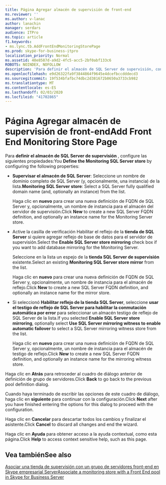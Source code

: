 ```yaml
---
title: Página Agregar almacén de supervisión de front-end
ms.reviewer: ''
ms.author: v-lanac
author: lanachin
manager: serdars
audience: ITPro
ms.topic: article
f1.keywords:
- ms.lync.tb.AddFrontEndMonitoringStorePage
ms.prod: skype-for-business-itpro
localization_priority: Normal
ms.assetid: 48e8587d-a9d2-4fc5-acc5-2bf0abf133c6
ROBOTS: NOINDEX, NOFOLLOW
description: 'Para definir el almacén de SQL Server de supervisión, configure las siguientes propiedades:'
ms.openlocfilehash: e9d26322fa9f3844864f9645e4dcefbccdddecd3
ms.sourcegitcommit: 19f534bfafbc74dbc2d381672b0650a3733cb982
ms.translationtype: MT
ms.contentlocale: es-ES
ms.lasthandoff: 02/03/2020
ms.locfileid: "41702865"
---
```

# <a name="add-front-end-monitoring-store-page"></a><span data-ttu-id="0bcd4-103">Página Agregar almacén de supervisión de front-end</span><span class="sxs-lookup"><span data-stu-id="0bcd4-103">Add Front End Monitoring Store Page</span></span>
 
<span data-ttu-id="0bcd4-104">Para **definir el almacén de SQL Server de supervisión** , configure las siguientes propiedades:</span><span class="sxs-lookup"><span data-stu-id="0bcd4-104">You **Define the Monitoring SQL Server store** by configuring the following properties:</span></span>
  
- <span data-ttu-id="0bcd4-105">**Supervisar el almacén de SQL Server**: Seleccione un nombre de dominio completo de SQL Server (y, opcionalmente, una instancia) de la lista.</span><span class="sxs-lookup"><span data-stu-id="0bcd4-105">**Monitoring SQL Server store**: Select a SQL Server fully qualified domain name (and, optionally an instance) from the list.</span></span>
    
    <span data-ttu-id="0bcd4-106">Haga clic en **nuevo** para crear una nueva definición de FQDN de SQL Server y, opcionalmente, un nombre de instancia para el almacén del servidor de supervisión.</span><span class="sxs-lookup"><span data-stu-id="0bcd4-106">Click **New** to create a new SQL Server FQDN definition, and optionally an instance name for the Monitoring Server store.</span></span>
    
- <span data-ttu-id="0bcd4-107">Active la casilla de verificación Habilitar el reflejo de la **tienda de SQL Server** si quiere agregar reflejo de base de datos para el servidor de supervisión.</span><span class="sxs-lookup"><span data-stu-id="0bcd4-107">Select the **Enable SQL Server store mirroring** check box if you want to add database mirroring for the Monitoring Server.</span></span>
    
    <span data-ttu-id="0bcd4-108">Seleccione en la lista un espejo de la **tienda SQL Server de supervisión** existente.</span><span class="sxs-lookup"><span data-stu-id="0bcd4-108">Select an existing **Monitoring SQL Server store mirror** from the list.</span></span>
    
    <span data-ttu-id="0bcd4-109">Haga clic en **nuevo** para crear una nueva definición de FQDN de SQL Server y, opcionalmente, un nombre de instancia para el almacén de reflejo.</span><span class="sxs-lookup"><span data-stu-id="0bcd4-109">Click **New** to create a new SQL Server FQDN definition, and optionally an instance name for the mirror store.</span></span>
    
- <span data-ttu-id="0bcd4-110">Si seleccionó **Habilitar reflejo de la tienda SQL Server**, seleccione **usar el testigo de reflejo de SQL Server para habilitar la conmutación automática por error** para seleccionar un almacén testigo de reflejo de SQL Server de la lista.</span><span class="sxs-lookup"><span data-stu-id="0bcd4-110">If you selected **Enable SQL Server store mirroring**, optionally select **Use SQL Server mirroring witness to enable automatic failover** to select a SQL Server mirroring witness store from the list.</span></span>
    
    <span data-ttu-id="0bcd4-111">Haga clic en **nuevo** para crear una nueva definición de FQDN de SQL Server y, opcionalmente, un nombre de instancia para el almacén de testigo de reflejo.</span><span class="sxs-lookup"><span data-stu-id="0bcd4-111">Click **New** to create a new SQL Server FQDN definition, and optionally an instance name for the mirroring witness store.</span></span>
    
<span data-ttu-id="0bcd4-112">Haga clic en **Atrás** para retroceder al cuadro de diálogo anterior de definición de grupo de servidores.</span><span class="sxs-lookup"><span data-stu-id="0bcd4-112">Click **Back** to go back to the previous pool definition dialog.</span></span>
  
<span data-ttu-id="0bcd4-113">Cuando haya terminado de escribir las opciones de este cuadro de diálogo, haga clic en **siguiente** para continuar con la configuración.</span><span class="sxs-lookup"><span data-stu-id="0bcd4-113">Click **Next** after you have finished entering the options for this dialog to proceed with the configuration.</span></span>
  
<span data-ttu-id="0bcd4-114">Haga clic en **Cancelar** para descartar todos los cambios y finalizar el asistente.</span><span class="sxs-lookup"><span data-stu-id="0bcd4-114">Click **Cancel** to discard all changes and end the wizard.</span></span>
  
<span data-ttu-id="0bcd4-115">Haga clic en **Ayuda** para obtener acceso a la ayuda contextual, como esta página.</span><span class="sxs-lookup"><span data-stu-id="0bcd4-115">Click **Help** to access context sensitive help, such as this page.</span></span>
  
## <a name="see-also"></a><span data-ttu-id="0bcd4-116">Vea también</span><span class="sxs-lookup"><span data-stu-id="0bcd4-116">See also</span></span>

[<span data-ttu-id="0bcd4-117">Asociar una tienda de supervisión con un grupo de servidores front-end en Skype empresarial Server</span><span class="sxs-lookup"><span data-stu-id="0bcd4-117">Associate a monitoring store with a Front End pool in Skype for Business Server</span></span>](../../../deploy/deploy-monitoring/associate-a-monitoring-store.md)

